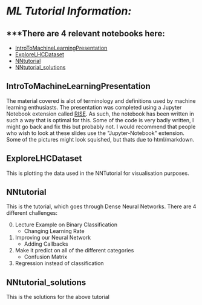 # *ML Tutorial Information:*


## ***There are 4 relevant notebooks here:

- [IntroToMachineLearningPresentation](https://github.com/mjg-phys/cdm-computing-subgroup/blob/main/MLTutorial/IntroToMachineLearningPresentation.ipynb)
- [ExploreLHCDataset](https://github.com/mjg-phys/cdm-computing-subgroup/blob/main/MLTutorial/ExploreLHCDataset.ipynb)
- [NNtutorial](https://github.com/mjg-phys/cdm-computing-subgroup/blob/main/MLTutorial/NNtutorial.ipynb)
- [NNtutorial_solutions](https://github.com/mjg-phys/cdm-computing-subgroup/blob/main/MLTutorial/NNtutorial_solutions.ipynb)


## IntroToMachineLearningPresentation
The material covered is alot of terminology and definitions used by machine learning enthusiasts. The presentation was completed using a Jupyter Notebook extension called [RISE](https://rise.readthedocs.io/en/latest/usage.html). As such, the notebook has been written in such a way that is optimal for this. Some of the code is very badly written, I might go back and fix this but probably not. I would recommend that people who wish to look at these slides use the "Jupyter-Notebook" extension. Some of the pictures might look squished, but thats due to html/markdown. 

## ExploreLHCDataset
This is plotting the data used in the NNTutorial for visualisation purposes. 

## NNtutorial
This is the tutorial, which goes through Dense Neural Networks. There are 4 different challenges:

0. Lecture Example on Binary Classification 
     - Changing Learning Rate
1. Improving our Neural Network
     - Adding Callbacks
2. Make it predict on all of the different categories
     - Confusion Matrix
3. Regression instead of classification

## NNtutorial_solutions

This is the solutions for the above tutorial
